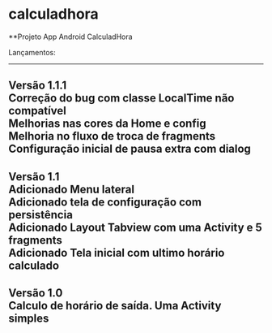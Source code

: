 # calculadhora
**Projeto App Android CalculadHora

Lançamentos:

---
Versão 1.1.1<br>Correção do bug com classe LocalTime não compatível<br>Melhorias nas cores da Home e config<br>Melhoria no fluxo de troca de fragments<br>Configuração inicial de pausa extra com dialog
---
Versão 1.1<br>Adicionado Menu lateral<br>Adicionado tela de configuração com persistência<br>Adicionado Layout Tabview com uma Activity e 5 fragments<br>Adicionado Tela inicial com ultimo horário calculado
---
Versão 1.0<br>Calculo de horário de saída. Uma Activity simples
---
